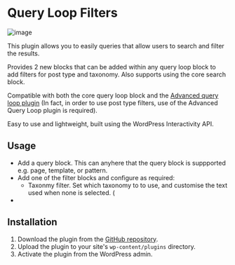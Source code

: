 # Query Loop Filters

![image](https://github.com/user-attachments/assets/85358de8-0929-47fe-85f5-b53a59fb522e)

This plugin allows you to easily queries that allow users to search and filter the results.

Provides 2 new blocks that can be added within any query loop block to add filters for post type and taxonomy. Also supports using the core search block.

Compatible with both the core query loop block and the [Advanced query loop plugin](https://wordpress.org/plugins/advanced-query-loop/) (In fact, in order to use post type filters, use of the Advanced Query Loop plugin is required). 

Easy to use and lightweight, built using the WordPress Interactivity API.

## Usage

* Add a query block. This can anyhere that the query block is suppported e.g. page, template, or pattern.
* Add one of the filter blocks and configure as required:
    * Taxonmy filter. Set which taxonomy to to use, and customise the text used when none is selected. 
    ( 
* 

## Installation

1. Download the plugin from the [GitHub repository](https://github.com/humanmade/query-filter).
2. Upload the plugin to your site's `wp-content/plugins` directory.
3. Activate the plugin from the WordPress admin.
